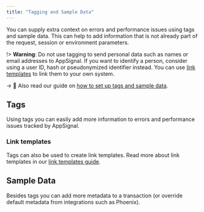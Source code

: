 ```yaml
---
title: "Tagging and Sample Data"
---
```


You can supply extra context on errors and performance issues using tags and sample data. 
This can help to add information that is not already part of the request, session or environment parameters.


!> **Warning**: Do not use tagging to send personal data such as names or email
   addresses to AppSignal. If you want to identify a person, consider using a
   user ID, hash or pseudonymized identifier instead. You can use
   [link templates](/application/link-templates.html) to link them to your own
   system.

-> 📖 Also read our guide on [how to set up tags and sample data](/guides/custom-data).

## Tags

Using tags you can easily add more information to errors and performance issues
tracked by AppSignal.

### Link templates

Tags can also be used to create link templates. Read more about link templates
in our [link templates guide](/application/link-templates.html).


## Sample Data

Besides tags you can add more metadata to a transaction (or override default metadata from integrations such as Phoenix).
